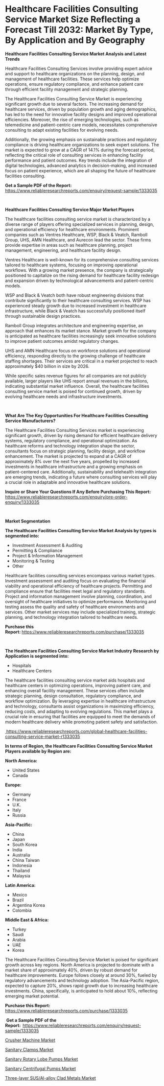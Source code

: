 <p><h1>Healthcare Facilities Consulting Service Market Size Reflecting a Forecast Till 2032: Market By Type, By Application and By Geography</h1></p><p><strong>Healthcare Facilities Consulting Service Market Analysis and Latest Trends</strong></p>
<p><p>Healthcare Facilities Consulting Services involve providing expert advice and support to healthcare organizations on the planning, design, and management of healthcare facilities. These services help optimize operations, ensure regulatory compliance, and enhance patient care through efficient facility management and strategic planning.</p><p>The Healthcare Facilities Consulting Service Market is experiencing significant growth due to several factors. The increasing demand for healthcare services, driven by population growth and aging demographics, has led to the need for innovative facility designs and improved operational efficiencies. Moreover, the rise of emerging technologies, such as telemedicine and patient-centric care models, necessitates comprehensive consulting to adapt existing facilities for evolving needs.</p><p>Additionally, the growing emphasis on sustainable practices and regulatory compliance is driving healthcare organizations to seek expert solutions. The market is expected to grow at a CAGR of 14.1% during the forecast period, reflecting the critical role of consulting services in enhancing facility performance and patient outcomes. Key trends include the integration of digital technologies, advanced analytics in decision-making, and increased focus on patient experience, which are all shaping the future of healthcare facilities consulting.</p></p>
<p><strong>Get a Sample PDF of the Report:&nbsp;</strong> <a href="https://www.reliableresearchreports.com/enquiry/request-sample/1333035?utm_campaign=3444&utm_medium=2&utm_source=Github&utm_content=ia&utm_term=24032025&utm_id=healthcare-facilities-consulting-service">https://www.reliableresearchreports.com/enquiry/request-sample/1333035</a></p>
<p>&nbsp;</p>
<p><strong>Healthcare Facilities Consulting Service Major Market Players</strong></p>
<p><p>The healthcare facilities consulting service market is characterized by a diverse range of players offering specialized services in planning, design, and operational efficiency for healthcare environments. Prominent companies such as Ventres Healthcare, WSP, Black & Veatch, Ramboll Group, UHS, AMN Healthcare, and Aurecon lead the sector. These firms provide expertise in areas such as healthcare planning, project management, engineering, and healthcare facility design.</p><p>Ventres Healthcare is well-known for its comprehensive consulting services tailored to healthcare systems, focusing on improving operational workflows. With a growing market presence, the company is strategically positioned to capitalize on the rising demand for healthcare facility redesign and expansion driven by technological advancements and patient-centric models.</p><p>WSP and Black & Veatch both have robust engineering divisions that contribute significantly to their healthcare consulting services. WSP has experienced steady growth due to increased investment in healthcare infrastructure, while Black & Veatch has successfully positioned itself through sustainable design practices.</p><p>Ramboll Group integrates architecture and engineering expertise, an approach that enhances its market stance. Market growth for the company is anticipated as healthcare facilities increasingly seek innovative solutions to improve patient outcomes amidst regulatory changes.</p><p>UHS and AMN Healthcare focus on workforce solutions and operational efficiency, responding directly to the growing challenge of healthcare staffing shortages. Their services are critical in a market projected to reach approximately $40 billion in size by 2026.</p><p>While specific sales revenue figures for all companies are not publicly available, larger players like UHS report annual revenues in the billions, indicating substantial market influence. Overall, the healthcare facilities consulting service market is poised for continued growth, driven by evolving healthcare needs and infrastructure investments.</p></p>
<p>&nbsp;</p>
<p><strong>What Are The Key Opportunities For Healthcare Facilities Consulting Service Manufacturers?</strong></p>
<p><p>The Healthcare Facilities Consulting Services market is experiencing significant growth, driven by rising demand for efficient healthcare delivery systems, regulatory compliance, and operational optimization. As healthcare reforms and technology integration shape the sector, consultants focus on strategic planning, facility design, and workflow enhancement. The market is projected to expand at a CAGR of approximately 8% over the next five years, propelled by increased investments in healthcare infrastructure and a growing emphasis on patient-centered care. Additionally, sustainability and telehealth integration are emerging trends, indicating a future where consulting services will play a crucial role in adaptable and innovative healthcare solutions.</p></p>
<p><strong>Inquire or Share Your Questions If Any Before Purchasing This Report:</strong> <a href="https://www.reliableresearchreports.com/enquiry/pre-order-enquiry/1333035?utm_campaign=3444&utm_medium=2&utm_source=Github&utm_content=ia&utm_term=24032025&utm_id=healthcare-facilities-consulting-service">https://www.reliableresearchreports.com/enquiry/pre-order-enquiry/1333035</a></p>
<p>&nbsp;</p>
<p><strong>Market Segmentation</strong></p>
<p><strong>The Healthcare Facilities Consulting Service Market Analysis by types is segmented into:</strong></p>
<p><ul><li>Investment Assessment & Auditing</li><li>Permitting & Compliance</li><li>Project & Information Management</li><li>Monitoring & Testing</li><li>Other</li></ul></p>
<p><p>Healthcare facilities consulting services encompass various market types. Investment assessment and auditing focus on evaluating the financial viability and operational efficiency of healthcare projects. Permitting and compliance ensure that facilities meet legal and regulatory standards. Project and information management involve planning, coordination, and oversight of healthcare initiatives to optimize performance. Monitoring and testing assess the quality and safety of healthcare environments and services. Other market services may include specialized training, strategic planning, and technology integration tailored to healthcare needs.</p></p>
<p><strong>Purchase this Report:&nbsp;</strong><a href="https://www.reliableresearchreports.com/purchase/1333035?utm_campaign=3444&utm_medium=2&utm_source=Github&utm_content=ia&utm_term=24032025&utm_id=healthcare-facilities-consulting-service">https://www.reliableresearchreports.com/purchase/1333035</a></p>
<p>&nbsp;</p>
<p><strong>The Healthcare Facilities Consulting Service Market Industry Research by Application is segmented into:</strong></p>
<p><ul><li>Hospitals</li><li>Healthcare Centers</li></ul></p>
<p><p>The healthcare facilities consulting service market aids hospitals and healthcare centers in optimizing operations, improving patient care, and enhancing overall facility management. These services often include strategic planning, design consultation, regulatory compliance, and workflow optimization. By leveraging expertise in healthcare infrastructure and technology, consultants assist organizations in maximizing efficiency, reducing costs, and adapting to evolving regulations. This market plays a crucial role in ensuring that facilities are equipped to meet the demands of modern healthcare delivery while promoting patient safety and satisfaction.</p></p>
<p><a href="https://www.reliableresearchreports.com/global-healthcare-facilities-consulting-service-market-r1333035?utm_campaign=3444&utm_medium=2&utm_source=Github&utm_content=ia&utm_term=24032025&utm_id=healthcare-facilities-consulting-service">&nbsp;https://www.reliableresearchreports.com/global-healthcare-facilities-consulting-service-market-r1333035</a></p>
<p><strong>In terms of Region, the Healthcare Facilities Consulting Service Market Players available by Region are:</strong></p>
<p>
    <p> <strong> North America: </strong>
        <ul>
            <li>United States</li>
            <li>Canada</li>
        </ul>
        </p> 
    <p> <strong> Europe: </strong>
        <ul>
            <li>Germany</li>
            <li>France</li>
            <li>U.K.</li>
            <li>Italy</li>
            <li>Russia</li>
        </ul>
        </p> 
    <p> <strong> Asia-Pacific: </strong>
        <ul>
            <li>China</li>
            <li>Japan</li>
            <li>South Korea</li>
            <li>India</li>
            <li>Australia</li>
            <li>China Taiwan</li>
            <li>Indonesia</li>
            <li>Thailand</li>
            <li>Malaysia</li>
        </ul>
        </p> 
    <p> <strong> Latin America: </strong>
        <ul>
            <li>Mexico</li>
            <li>Brazil</li>
            <li>Argentina Korea</li>
            <li>Colombia</li>
        </ul>
        </p> 
    <p> <strong> Middle East & Africa: </strong>
        <ul>
            <li>Turkey</li>
            <li>Saudi</li>
            <li>Arabia</li>
            <li>UAE</li>
            <li>Korea</li>
        </ul>
    </p>
    </p>
<p><p>The Healthcare Facilities Consulting Service Market is poised for significant growth across key regions. North America is projected to dominate with a market share of approximately 40%, driven by robust demand for healthcare improvements. Europe follows closely at around 30%, fueled by regulatory advancements and technology adoption. The Asia-Pacific region, expected to capture 20%, shows rapid growth due to increasing healthcare investments. China, specifically, is anticipated to hold about 10%, reflecting emerging market potential.</p></p>
<p><strong>Purchase this Report: </strong><a href="https://www.reliableresearchreports.com/purchase/1333035?utm_campaign=3444&utm_medium=2&utm_source=Github&utm_content=ia&utm_term=24032025&utm_id=healthcare-facilities-consulting-service">https://www.reliableresearchreports.com/purchase/1333035</a></p>
<p>&nbsp;<strong>Get a Sample PDF of the Report:&nbsp;&nbsp;</strong><a href="https://www.reliableresearchreports.com/enquiry/request-sample/1333035?utm_campaign=3444&utm_medium=2&utm_source=Github&utm_content=ia&utm_term=24032025&utm_id=healthcare-facilities-consulting-service">https://www.reliableresearchreports.com/enquiry/request-sample/1333035</a></p>
<p><strong></strong></p>
<p><p><a href="https://www.linkedin.com/pulse/driving-forces-behind-crusher-machine-market-expansion-116-ol8ie?utm_campaign=3444&utm_medium=2&utm_source=Github&utm_content=ia&utm_term=24032025&utm_id=healthcare-facilities-consulting-service">Crusher Machine Market</a></p><p><a href="https://www.linkedin.com/pulse/expanding-sanitary-clamps-market-size-projected-cagr-51-m4e6f?utm_campaign=3444&utm_medium=2&utm_source=Github&utm_content=ia&utm_term=24032025&utm_id=healthcare-facilities-consulting-service">Sanitary Clamps Market</a></p><p><a href="https://www.linkedin.com/pulse/sanitary-rotary-lobe-pumps-market-outlook-from-2025-2032-zyjwf?utm_campaign=3444&utm_medium=2&utm_source=Github&utm_content=ia&utm_term=24032025&utm_id=healthcare-facilities-consulting-service">Sanitary Rotary Lobe Pumps Market</a></p><p><a href="https://www.linkedin.com/pulse/insightson-sanitary-centrifugal-pumps-market-examining-markets-yuhlf?utm_campaign=3444&utm_medium=2&utm_source=Github&utm_content=ia&utm_term=24032025&utm_id=healthcare-facilities-consulting-service">Sanitary Centrifugal Pumps Market</a></p><p><a href="https://github.com/popoialraih3/Market-Research-Report-List-1/blob/main/three-layer-susal-alloy-clad-metals-market.md?utm_campaign=3444&utm_medium=2&utm_source=Github&utm_content=ia&utm_term=24032025&utm_id=healthcare-facilities-consulting-service">Three-layer SUS/Al-alloy Clad Metals Market</a></p></p>